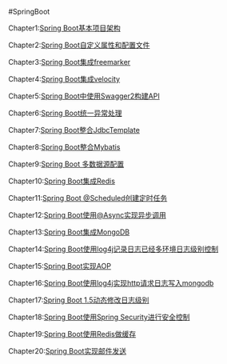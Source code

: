 #SpringBoot



Chapter1:[Spring Boot基本项目架构](https://github.com/cclouds/spring_boot/commit/a7ab42d39c4b563e0eaa9e360f66c233f9e525fb)

Chapter2:[Spring Boot自定义属性和配置文件](https://github.com/cclouds/spring_boot/commit/1038b26ab5e64af449e396af13d7c96679fbbad7)

Chapter3:[Spring Boot集成freemarker](https://github.com/cclouds/spring_boot/commit/9cb34fda974eb37b478427029fd3e2e9c9a5e0cf)

Chapter4:[Spring Boot集成velocity](https://github.com/cclouds/spring_boot/commit/bbd39399eb34ba570fa780daab989412d6813aad)

Chapter5:[Spring Boot中使用Swagger2构建API](https://github.com/cclouds/spring_boot/commit/88b0394e20cec4c166810a00a3bc8b26634f3b76)

Chapter6:[Spring Boot统一异常处理](https://github.com/cclouds/spring_boot/commit/bbf61290379dacaa0bef5628faf19233be62fad6)

Chapter7:[Spring Boot整合JdbcTemplate](https://github.com/cclouds/spring_boot/commit/cdfb784135f4cac293aecccdf8fb904a9727f784)

Chapter8:[Spring Boot整合Mybatis](https://github.com/cclouds/spring_boot/commit/1a6e3473c61eb4168fcffbcc2b65bfa0dfb1c73b)

Chapter9:[Spring Boot 多数据源配置](https://github.com/cclouds/spring_boot/commit/22dbb5c4ad92a60ec2fd2c288f17d080e33ae4fd)

Chapter10:[Spring Boot集成Redis](https://github.com/cclouds/spring_boot/commit/56c4066a34663394ee6cfc5c4e71f091d967fc71)

Chapter11:[Spring Boot @Scheduled创建定时任务](https://github.com/cclouds/spring_boot/commit/d30f8fc8b2165813a07fc9c0241083ff4c8fb24f)

Chapter12:[Spring Boot使用](https://github.com/cclouds/spring_boot/commit/ee234d44aaac5ca56babb8b1caedb768eb73687e)[@Async](https://github.com/Async)[实现异步调用](https://github.com/cclouds/spring_boot/commit/ee234d44aaac5ca56babb8b1caedb768eb73687e)

Chapter13:[Spring Boot集成MongoDB](https://github.com/cclouds/spring_boot/commit/576a093ad35d7314f98d88ef40f47994cbd355b2)

Chapter14:[Spring Boot使用log4j记录日志已经多环境日志级别控制](https://github.com/cclouds/spring_boot/commit/f1ad3a0945cd7a4042d3569440a44dbd5d8b9dce)

Chapter15:[Spring Boot实现AOP](https://github.com/cclouds/spring_boot/commit/1059c435592ef6d58f43d2310e89c56852337579)

Chapter16:[Spring Boot使用log4j实现http请求日志写入mongodb](https://github.com/cclouds/spring_boot/commit/7083336589c1674b9ee7f2a2cf317201fca2d67e)

Chapter17:[Spring Boot 1.5动态修改日志级别](https://github.com/cclouds/spring_boot/commit/4fd4e16f74871be8fe0955a45c4f2c93eef12047)

Chapter18:[Spring Boot使用Spring Security进行安全控制](https://github.com/cclouds/spring_boot/commit/c7f25fd18f7f70f030996490874d4f02c5ec4851)

Chapter19:[Spring Boot使用Redis做缓存](https://github.com/cclouds/spring_boot/commit/fab29036d0dc872fffe15bed7616f0a46a683f91)

Chapter20:[Spring Boot实现邮件发送](https://github.com/cclouds/spring_boot/commit/ae780acaa7ddea51ff00c69eb55f057f13794b4e)

